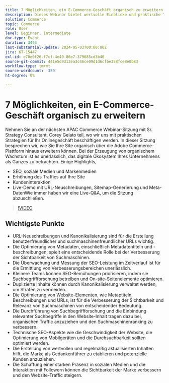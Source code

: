 ```yaml
---
title: 7 Möglichkeiten, ein E-Commerce-Geschäft organisch zu erweitern
description: Dieses Webinar bietet wertvolle Einblicke und praktische Tipps für das ökologische Wachstum eines E-Commerce-Geschäfts mithilfe von SEO-Strategien. Die Strategien umfassten verschiedene Aspekte wie Website-Optimierung, Keyword-Forschung, technische SEO-Verbesserungen, Inhaltserstellung, Social-Media-Präsenz, Kundenzufriedenheit und Diversifizierung der Marketing-Kanäle. Teilnehmer wurden in die nativen Funktionen der Adobe Commerce-Plattform eingeführt und wurden ermutigt, sich der bevorstehenden Adobe Summit für weitere Lernmöglichkeiten anzuschließen. Insgesamt wurde im Webinar hervorgehoben, wie wichtig konsequente Anstrengungen und Anpassungsfähigkeit für den langfristigen Erfolg der E-Commerce-Industrie sind.
solution: Commerce
topic: Commerce
role: User
level: Beginner, Intermediate
doc-type: Event
duration: 3493
last-substantial-update: 2024-05-03T00:00:00Z
jira: KT-15447
exl-id: e70e0f26-f7cf-4e49-86e7-379685cd3b40
source-git-commit: 441e5d9313ea3c46ce09d1d6cfbe358fce8e0b83
workflow-type: tm+mt
source-wordcount: '359'
ht-degree: 0%

---
```


# 7 Möglichkeiten, ein E-Commerce-Geschäft organisch zu erweitern

Nehmen Sie an der nächsten APAC Commerce Webinar-Sitzung mit Sr. Strategy Consultant, Corey Gelato teil, wo wir uns mit praktischen Strategien für Ihr Onlinegeschäft beschäftigen werden. In dieser Sitzung besprechen wir, wie Sie Ihre Site organisch über die Adobe Commerce-Plattform hinaus erweitern können. Bei der Erzeugung von organischem Wachstum ist es unerlässlich, das digitale Ökosystem Ihres Unternehmens als Ganzes zu betrachten. Einige Highlights,

* SEO, soziale Medien und Markenmedien
* Erhöhung des Traffics auf Ihre Site
* Kundeninteraktion
* Live-Demo mit URL-Neuschreibungen, Sitemap-Generierung und Meta-DatenWie immer haben wir eine Live-Q&amp;A, um die Sitzung abzuschließen.

>[!VIDEO](https://video.tv.adobe.com/v/3428817/?learn=on)

## Wichtigste Punkte

* URL-Neuschreibungen und Kanonikalisierung sind für die Erstellung benutzerfreundlicher und suchmaschinenfreundlicher URLs wichtig.
* Die Optimierung von Metadaten, einschließlich Metadatentiteln und -beschreibungen, spielt eine entscheidende Rolle bei der Verbesserung der Sichtbarkeit von Suchmaschinen.
* Die Überwachung und Messung der SEO-Leistung im Zeitverlauf ist für die Ermittlung von Verbesserungsbereichen unerlässlich.
* Kleinere Teams können SEO-Bemühungen priorisieren, indem sie Suchbegriffforschung betreiben und On-site-Seitenelemente optimieren.
* Duplizierte Inhalte können durch Kanonikalisierung verwaltet werden, um Strafen zu vermeiden.
* Die Optimierung von Website-Elementen, wie Metaptiteln, Beschreibungen und URLs, ist für die Verbesserung der Sichtbarkeit und Relevanz von Suchmaschinen von entscheidender Bedeutung.
* Die Durchführung von Suchbegriffforschung und die Einbindung relevanter Suchbegriffe in den Website-Inhalt tragen dazu bei, organischen Traffic anzuziehen und den Suchmaschinenranking zu verbessern.
* Technische SEO-Aspekte wie die Geschwindigkeit der Website, die Optimierung von Mobilgeräten und die Durchsuchbarkeit sollten optimiert werden.
* Die Erstellung von wertvollen und regelmäßig aktualisierten Inhalten hilft, die Marke als Gedankenführer zu etablieren und potenzielle Kunden anzuziehen.
* Die Schaffung einer starken Präsenz in sozialen Medien und die Interaktion mit Followern können die Sichtbarkeit der Marke verbessern und den Website-Traffic steigern.
